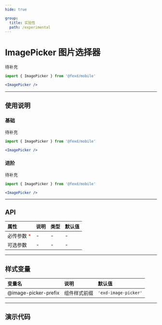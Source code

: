 ```yaml
---
hide: true

group:
  title: 实验性
  path: /experimental
---
```


# ImagePicker 图片选择器 <ImportCost name="ImagePicker" />

待补充

<!-- prettier-ignore -->
```jsx | pure
import { ImagePicker } from '@fexd/mobile'

<ImagePicker />
```

---

## 使用说明

### 基础

待补充

<!-- prettier-ignore -->
```jsx | pure
import { ImagePicker } from '@fexd/mobile'

<ImagePicker />
```

### 进阶

待补充

<!-- prettier-ignore -->
```jsx | pure
import { ImagePicker } from '@fexd/mobile'

<ImagePicker />
```

---

## API

| 属性                                         | 说明 | 类型 | 默认值 |
| :------------------------------------------- | :--- | :--- | :----- |
| 必传参数 <span style="color: red;">\*</span> | -    | -    | -      |
| 可选参数                                     | -    | -    | -      |

---

## 样式变量

| 变量名               | 说明         | 默认值               |
| :------------------- | :----------- | :------------------- |
| @image-picker-prefix | 组件样式前缀 | `'exd-image-picker'` |

---

## 演示代码

<code src="./demos/demo1/index.tsx" />
